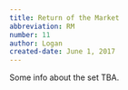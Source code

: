 ```yaml
---
title: Return of the Market
abbreviation: RM
number: 11
author: Logan
created-date: June 1, 2017
---
```

Some info about the set TBA.
